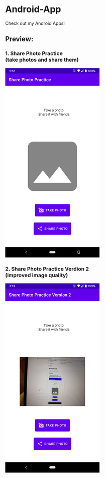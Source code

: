 # Android-App

Check out my Android Apps!

## Preview:
### 1. Share Photo Practice <br /> (take photos and share them)
<img src="https://github.com/randyshee/Android-App/blob/main/Image/SharePhotoPracticeImage/SharePhotoPracticeImage1.png" width="300"> 

### 2. Share Photo Practice Verdion 2 <br /> (improved image quality)
<img src="https://github.com/randyshee/Android-App/blob/main/Image/SharePhotoPracticeVer2Image/SharePhotoPracticeVer2Image1.png" width="300"> 
